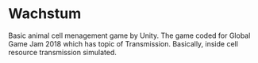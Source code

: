 # Wachstum
Basic animal cell menagement game by Unity. The game coded for Global Game Jam 2018 which has topic of Transmission. Basically, inside cell resource transmission simulated.
